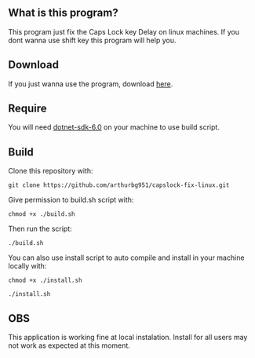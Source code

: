## What is this program?

This program just fix the Caps Lock key Delay on linux machines.
If you dont wanna use shift key this program will help you.

## Download

If you just wanna use the program, download <a href="https://github.com/arthurbg951/capslock-fix-linux/releases">here</a>.

## Require

You will need <a href="https://dotnet.microsoft.com/en-us/download">dotnet-sdk-6.0</a> on your machine to use build script.

## Build

Clone this repository with:

    git clone https://github.com/arthurbg951/capslock-fix-linux.git

Give permission to build.sh script with:

    chmod +x ./build.sh

Then run the script:

    ./build.sh

You can also use install script to auto compile and install in your machine locally with:

    chmod +x ./install.sh

    ./install.sh

## OBS

This application is working fine at local instalation. Install for all users may not work as expected at this moment.
